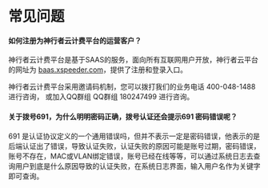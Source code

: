 # 常见问题

#### 如何注册为神行者云计费平台的运营客户？

神行者云计费平台是基于SAAS的服务，面向所有互联网用户开放，神行者云平台的网址为 [baas.xspeeder.com](https://baas.xspeeder.com)，提供了注册和登录入口。

神行者云计费平台采用邀请码机制，您可以拨打我们的业务电话 400-048-1488 进行咨询， 或加入QQ群组 QQ群组 180247499 进行咨询。

#### 关于拨号691，为什么明明密码正确，拨号认证还会提示691 密码错误呢？

691 是认证协议定义的一个通用错误吗，但并不表示一定是密码错误，他表示的是后端认证出了错误，导致认证失败，认证失败的原因可能是账号过期，密码错误，账号不存在，MAC或VLAN绑定错误，账号已经在线等等，可以通过系统日志去查询用户到底是什么原因导致的认证失败，在系统日志界面，输入用户名作为关键字即可查询。

